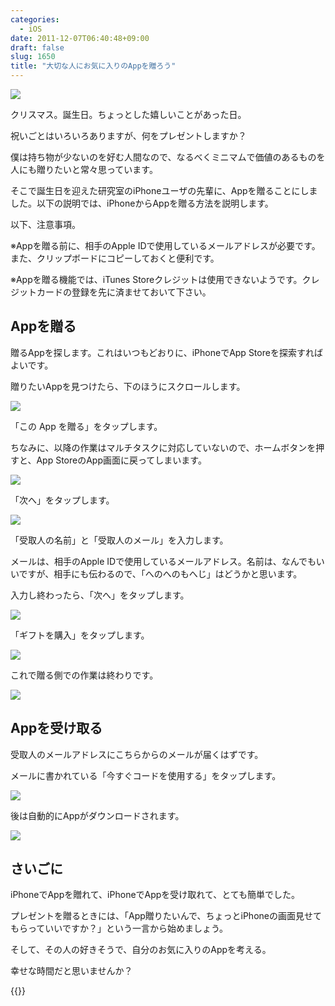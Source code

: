 ```yaml
---
categories:
  - iOS
date: 2011-12-07T06:40:48+09:00
draft: false
slug: 1650
title: "大切な人にお気に入りのAppを贈ろう"
---
```


![](/images/2011/12/1650_1.jpg)

クリスマス。誕生日。ちょっとした嬉しいことがあった日。

祝いごとはいろいろありますが、何をプレゼントしますか？

僕は持ち物が少ないのを好む人間なので、なるべくミニマムで価値のあるものを人にも贈りたいと常々思っています。

そこで誕生日を迎えた研究室のiPhoneユーザの先輩に、Appを贈ることにしました。以下の説明では、iPhoneからAppを贈る方法を説明します。

以下、注意事項。

※Appを贈る前に、相手のApple IDで使用しているメールアドレスが必要です。また、クリップボードにコピーしておくと便利です。

※Appを贈る機能では、iTunes Storeクレジットは使用できないようです。クレジットカードの登録を先に済ませておいて下さい。

## Appを贈る

贈るAppを探します。これはいつもどおりに、iPhoneでApp Storeを探索すればよいです。

贈りたいAppを見つけたら、下のほうにスクロールします。

![](/images/2011/12/1650_2.png)

「この App を贈る」をタップします。

ちなみに、以降の作業はマルチタスクに対応していないので、ホームボタンを押すと、App StoreのApp画面に戻ってしまいます。

![](/images/2011/12/1650_3.png)

「次へ」をタップします。

![](/images/2011/12/1650_4.png)

「受取人の名前」と「受取人のメール」を入力します。

メールは、相手のApple IDで使用しているメールアドレス。名前は、なんでもいいですが、相手にも伝わるので、「へのへのもへじ」はどうかと思います。

入力し終わったら、「次へ」をタップします。

![](/images/2011/12/1650_5.png)

「ギフトを購入」をタップします。

![](/images/2011/12/1650_6.png)

これで贈る側での作業は終わりです。

![](/images/2011/12/1650_7.png)

## Appを受け取る

受取人のメールアドレスにこちらからのメールが届くはずです。

メールに書かれている「今すぐコードを使用する」をタップします。

![](/images/2011/12/1650_8.png)

後は自動的にAppがダウンロードされます。

![](/images/2011/12/1650_9.png)

## さいごに

iPhoneでAppを贈れて、iPhoneでAppを受け取れて、とても簡単でした。

プレゼントを贈るときには、「App贈りたいんで、ちょっとiPhoneの画面見せてもらっていいですか？」という一言から始めましょう。

そして、その人の好きそうで、自分のお気に入りのAppを考える。

幸せな時間だと思いませんか？

{{<app id="422845617" title="OneCam[連写,静音,ジオタグ] 2.5.1（￥170）" src="https://a3.mzstatic.com/us/r1000/084/Purple/f7/ee/21/mzl.abglnukj.100x100-75.png">}}
